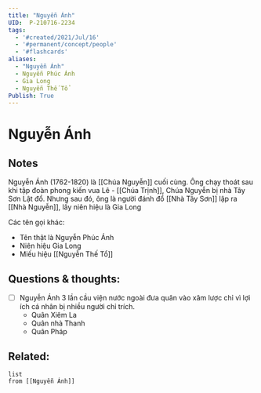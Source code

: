 ```yaml
---
title: "Nguyễn Ánh"
UID:  P-210716-2234
tags:
  - '#created/2021/Jul/16'
  - '#permanent/concept/people'
  - '#flashcards'
aliases: 
  - "Nguyễn Ánh"
  - Nguyễn Phúc Ánh
  - Gia Long
  - Nguyễn Thế Tổ
Publish: True
---
```

# Nguyễn Ánh

## Notes
Nguyễn Ánh (1762-1820) là [[Chúa Nguyễn]] cuối cùng. Ông chạy thoát sau khi tập đoàn phong kiến vua Lê - [[Chúa Trịnh]], Chúa Nguyễn bị nhà Tây Sơn Lật đổ. Nhưng sau đó, ông là người đánh đổ [[Nhà Tây Sơn]] lập ra [[Nhà Nguyễn]], lấy niên hiệu là Gia Long

Các tên gọi khác:
- Tên thật là Nguyễn Phúc Ánh
- Niên hiệu Gia Long
- Miếu hiệu [[Nguyễn Thế Tổ]]

## Questions & thoughts:
- [ ] Nguyễn Ánh 3 lần cầu viện nước ngoài đưa quân vào xâm lược chỉ vì lợi ích cá nhân bị nhiều người chỉ trích.
	- Quân Xiêm La
	- Quân nhà Thanh
	- Quân Pháp

## Related:
```dataview
list
from [[Nguyễn Ánh]]
```